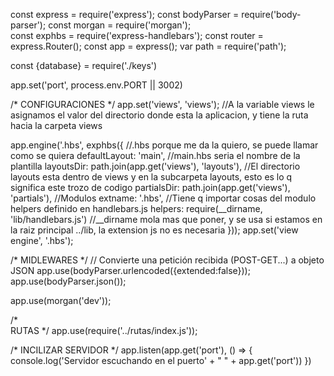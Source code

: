 const express = require('express');
const bodyParser = require('body-parser');
const morgan = require('morgan');   
const exphbs = require('express-handlebars');
const router = express.Router();
const app = express();
var path = require('path');

const {database} = require('./keys')



app.set('port', process.env.PORT || 3002)

/*
    CONFIGURACIONES
*/
app.set('views', 'views'); //A la variable views le asignamos el valor del directorio donde esta la aplicacion, y tiene la ruta hacia la carpeta views

app.engine('.hbs', exphbs({     //.hbs porque me da la quiero, se puede llamar como se quiera
    defaultLayout: 'main',      //main.hbs seria el nombre de la plantilla
    layoutsDir: path.join(app.get('views'), 'layouts'),    //El directorio layouts esta dentro de views y en la subcarpeta layouts, esto es lo q significa este trozo de codigo 
    partialsDir: path.join(app.get('views'), 'partials'),  //Modulos
    extname: '.hbs',
    //Tiene q importar cosas del modulo helpers definido en handlebars.js
    helpers: require(__dirname, 'lib/handlebars.js')    //__dirname mola mas que poner, y se usa si estamos en la raiz principal ../lib, la extension js no es necesaria
}));
app.set('view engine', '.hbs'); 


/*
    MIDLEWARES
*/
// Convierte una petición recibida (POST-GET...) a objeto JSON
app.use(bodyParser.urlencoded({extended:false}));
app.use(bodyParser.json());

app.use(morgan('dev'));


/*  
    RUTAS
*/
app.use(require('../rutas/index.js'));

/*
    INCILIZAR SERVIDOR
*/
app.listen(app.get('port'), () => {
    console.log('Servidor escuchando en el puerto' + " " + app.get('port'))
})
